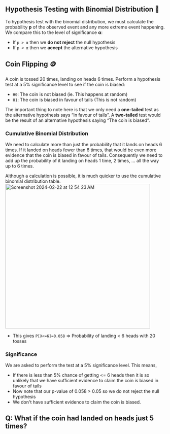 ## Hypothesis Testing with Binomial Distribution 🧪
To hypothesis test with the binomial distribution, we must calculate the probability **p** of the observed event and any more extreme event happening. We compare this to the level of significance **α**:
- If `p > α` then we **do not reject** the null hypothesis
- If `p < α` then we **accept** the alternative hypothesis

## Coin Flipping 🪙
A coin is tossed 20 times, landing on heads 6 times. Perform a hypothesis test at a 5% significance level to see if the coin is biased:
- `H0`: The coin is not biased (ie. This happens at random)
- `H1`: The coin is biased in favour of tails (This is not random)

The important thing to note here is that we only need a **one-tailed** test as the alternative hypothesis says “in favour of tails”. A **two-tailed** test would be the result of an alternative hypothesis saying “The coin is biased”.

### Cumulative Binomial Distribution
We need to calculate more than just the probability that it lands on heads 6 times. If it landed on heads fewer than 6 times, that would be even more evidence that the coin is biased in favour of tails. Consequently we need to add up the probability of it landing on heads 1 time, 2 times, … all the way up to 6 times.

Although a calculation is possible, it is much quicker to use the cumulative binomial distribution table.<img width="456" alt="Screenshot 2024-02-22 at 12 54 23 AM" src="https://github.com/krystinli/Legoland/assets/33378140/bc9161e6-9db0-4a17-a821-3b0d6854fd59">
- This gives `P[X<=6]=0.058` => Probability of landing < 6 heads with 20 tosses

### Significance
We are asked to perform the test at a 5% significance level. This means,
- If there is less than 5% chance of getting <= 6 heads then it is so unlikely that we have sufficient evidence to claim the coin is biased in favour of tails
- Now note that our p-value of 0.058 > 0.05 so we do not reject the null hypothesis
- We don't have sufficient evidence to claim the coin is biased.

## Q: What if the coin had landed on heads just 5 times? 


